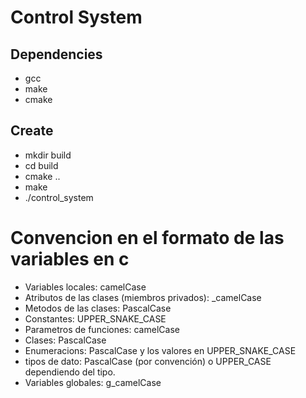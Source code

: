 # Control System

## Dependencies

- gcc
- make
- cmake

## Create

- mkdir build
- cd build
- cmake ..
- make
- ./control_system

# Convencion en el formato de las variables en c

- Variables locales: camelCase
- Atributos de las clases (miembros privados): _camelCase
- Metodos de las clases: PascalCase
- Constantes: UPPER_SNAKE_CASE
- Parametros de funciones: camelCase
- Clases: PascalCase
- Enumeracions: PascalCase y los valores en UPPER_SNAKE_CASE
- tipos de dato: PascalCase (por convención) o UPPER_CASE dependiendo del tipo.
- Variables globales: g_camelCase
